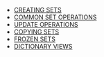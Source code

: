 - [CREATING SETS](#sets)
- [COMMON SET OPERATIONS](#operations)
- [UPDATE OPERATIONS](#update)
- [COPYING SETS](#copying)
- [FROZEN SETS](#frozen)
- [DICTIONARY VIEWS](#views)

  
<a id='sets'></a>

<a id='operations'></a>

<a id='update'></a>

<a id='copying'></a>

<a id='frozen'></a>

<a id='views'></a>
